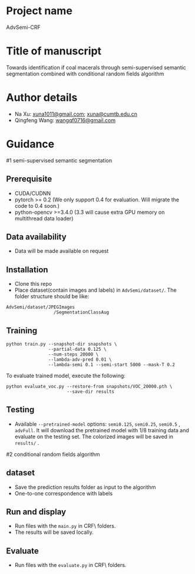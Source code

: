 # Project name
AdvSemi-CRF
# Title of manuscript
Towards identification if coal macerals through semi-supervised semantic segmentation combined with conditional random fields algorithm

# Author details
* Na Xu: xuna1011@gmail.com; xuna@cumtb.edu.cn
* Qingfeng Wang: wangqf0716@gmail.com

# Guidance
#1 semi-supervised semantic segmentation

## Prerequisite
* CUDA/CUDNN
* pytorch >= 0.2 (We only support 0.4 for evaluation. Will migrate the code to 0.4 soon.)
* python-opencv >=3.4.0 (3.3 will cause extra GPU memory on multithread data loader)

## Data availability
* Data will be made available on request

## Installation

* Clone this repo
* Place dataset(contain images and labels) in `AdvSemi/dataset/`. The folder structure should be like:
```
AdvSemi/dataset/JPEGImages
                  /SegmentationClassAug
```

## Training

```
python train.py --snapshot-dir snapshots \
                --partial-data 0.125 \
                --num-steps 20000 \
                --lambda-adv-pred 0.01 \
                --lambda-semi 0.1 --semi-start 5000 --mask-T 0.2
```
To evaluate trained model, execute the following:

```
python evaluate_voc.py --restore-from snapshots/VOC_20000.pth \
                       --save-dir results
```


## Testing
* Available ``--pretrained-model`` options: ``semi0.125``, ``semi0.25``, ``semi0.5`` , ``advFull``.
It will download the pretrained model with 1/8 training data and evaluate on the testing set. The colorized images will be saved in ``results/`` .

#2 conditional random fields algorithm

## dataset
* Save the prediction results folder as input to the algorithm
* One-to-one correspondence with labels

## Run and display
* Run files with the `main.py` in CRF\ folders.
* The results will be saved locally.

## Evaluate
* Run files with the `evaluate.py` in CRF\ folders.

